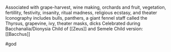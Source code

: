 Associated with grape-harvest, wine making, orchards and fruit, vegetation, fertillity, festivity, insanity, ritual madness, religious ecstasy, and theater
Iconography includes bulls, panthers, a giant fennel staff called the Thyrsus, grapevine, ivy, theater masks, dicks
Celebrated during Bacchanalia/Dionysia
Child of [[Zeus]] and Semele
Child version: [[Bacchus]]


#god